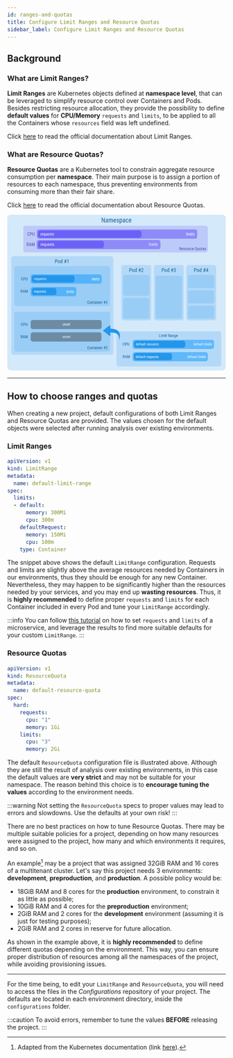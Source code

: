 ```yaml
---
id: ranges-and-quotas
title: Configure Limit Ranges and Resource Quotas
sidebar_label: Configure Limit Ranges and Resource Quotas
---
```

## Background

### What are Limit Ranges?

**Limit Ranges** are Kubernetes objects defined at **namespace level**, that can be leveraged to simplify resource control over Containers and Pods.
Besides restricting resource allocation, they provide the possibility to define **default values** for **CPU/Memory** `requests` and `limits`, to be applied to all the Containers whose `resources` field was left undefined.

Click [here](https://kubernetes.io/docs/concepts/policy/limit-range/) to read the official documentation about Limit Ranges.

### What are Resource Quotas?

**Resource Quotas** are a Kubernetes tool to constrain aggregate resource consumption per **namespace**.
Their main purpose is to assign a portion of resources to each namespace, thus preventing environments from consuming more than their fair share.

Click [here](https://kubernetes.io/docs/concepts/policy/resource-quotas/) to read the official documentation about Resource Quotas.

![Visual representation of Limit Ranges and Resource Quotas](img/ranges-and-quotas.png)

---

## How to choose ranges and quotas

When creating a new project, default configurations of both Limit Ranges and Resource Quotas are provided.
The values chosen for the default objects were selected after running analysis over existing environments.

### Limit Ranges

```YAML
apiVersion: v1
kind: LimitRange
metadata:
  name: default-limit-range
spec:
  limits:
  - default:
      memory: 300Mi
      cpu: 300m
    defaultRequest:
      memory: 150Mi
      cpu: 100m
    type: Container
```

The snippet above shows the default `LimitRange` configuration. Requests and limits are slightly above the average resources needed by Containers in our environments, thus they should be enough for any new Container.
Nevertheless, they may happen to be significantly higher than the resources needed by your services, and you may end up **wasting resources**.
Thus, it is **highly recommended** to define proper `requests` and `limits` for each Container included in every Pod and tune your `LimitRange` accordingly.

:::info
You can follow [this tutorial](https://docs.mia-platform.eu/docs/tutorial/requests_limits/requests_limits_tutorial) on how to set `requests` and `limits` of a microservice, and leverage the results to find more suitable defaults for your custom `LimitRange`.
:::

### Resource Quotas

```YAML
apiVersion: v1
kind: ResourceQuota
metadata:
  name: default-resource-quota
spec:
  hard:
    requests:
      cpu: "1"
      memory: 1Gi
    limits:
      cpu: "3"
      memory: 2Gi
```

The default `ResourceQuota` configuration file is illustrated above. Although they are still the result of analysis over existing environments, in this case the default values are **very strict** and may not be suitable for your namespace.
The reason behind this choice is to **encourage tuning the values** according to the environment needs.

:::warning
Not setting the `ResourceQuota` specs to proper values may lead to errors and slowdowns. Use the defaults at your own risk!
:::

There are no best practices on how to tune Resource Quotas. There may be multiple suitable policies for a project, depending on how many resources were assigned to the project, how many and which environments it requires, and so on.

An example[^1] may be a project that was assigned 32GiB RAM and 16 cores of a multitenant cluster. Let's say this project needs 3 environments: **development**, **preproduction**, and **production**.
A possible policy would be:

* 18GiB RAM and 8 cores for the **production** environment, to constrain it as little as possible;
* 10GiB RAM and 4 cores for the **preproduction** environment;
* 2GiB RAM and 2 cores for the **development** environment (assuming it is just for testing purposes);
* 2GiB RAM and 2 cores in reserve for future allocation.

As shown in the example above, it is **highly recommended** to define different quotas depending on the environment.
This way, you can ensure proper distribution of resources among all the namespaces of the project, while avoiding provisioning issues.

---
For the time being, to edit your `LimitRange` and `ResourceQuota`, you will need to access the files in the *Configurations* repository of your project.
The defaults are located in each environment directory, inside the `configurations` folder.

:::caution
To avoid errors, remember to tune the values **BEFORE** releasing the project.
:::

[^1]: Adapted from the Kubernetes documentation (link [here](https://kubernetes.io/docs/concepts/policy/resource-quotas/)).
